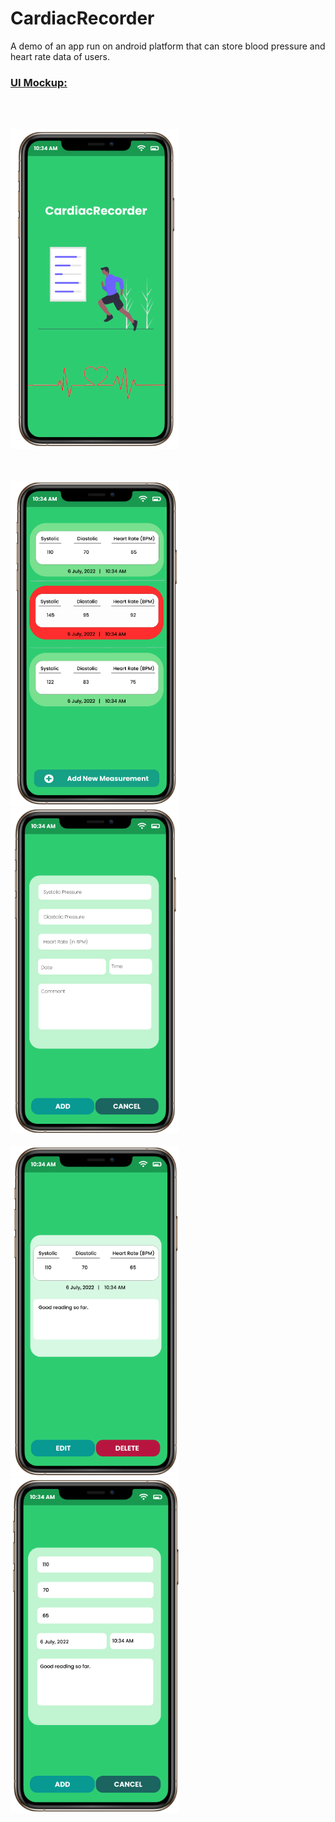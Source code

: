 # CardiacRecorder
A demo of an app run on android platform that can store blood pressure and heart rate data of users.

### <ins> **UI Mockup:** </ins>
<br>
<br>

<p>
  <img src = "Documents/Images/SS1.PNG" alt = "Splash Screen" title = "Splash Screen" width = "270" >
</p>
<br>
<br>
<img src = "Documents/Images/SS2.PNG" alt = "Main Activity" title = "Main Activity" width = "270" >
<img src = "Documents/Images/SS3.PNG" alt = "Add New Measurement" title = "Add New Measurement" width = "270" >
<br>
<br>
<img src = "Documents/Images/SS4.PNG" alt = "Details of a Measurement" title = "Details of a Measurement" width = "270" >
<img src = "Documents/Images/SS5.PNG" alt = "Update a Measurement" title = "Update a Measurement" width = "270" >

